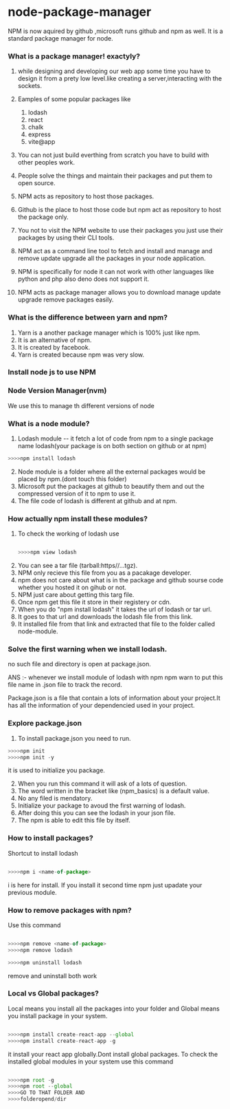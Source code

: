 # node-package-manager

NPM is now aquired by github ,microsoft runs github and npm as well.
It is a standard package manager for node.

### What is a package manager! exactyly?
1. while designing and developing our web app some time you have to design it from a prety low level.like creating a server,interacting with the sockets.
2. Eamples of some popular packages like

   1. lodash
   2. react
   3. chalk
   4. express
   5. vite@app
   
3. You can not just build everthing from scratch you have to build with other peoples work.
4. People solve the things and maintain their packages and put them to open source.
5. NPM acts as repository to host those packages.
6. Github is the place to host those code but npm act as repository to host the package only.
7. You not to visit the NPM website to use their packages you just use their packages by using their CLI tools.
8. NPM act as a command line tool to fetch and install and manage and remove update upgrade all the packages in your node application.
9. NPM is specifically for node it can not work with other languages like python and php also deno does not support it.
10. NPM acts as package manager allows you to download manage update upgrade remove packages easily.

### What is the difference between yarn and npm?

1. Yarn is a another package manager which is 100% just like npm.
2. It is an alternative of npm.
3. It is created by facebook.
4. Yarn is created because npm was very slow.

### Install node js to use NPM 
### Node Version Manager(nvm)
We use this to manage th different versions of node

### What is a node module?

1. Lodash  module -- it fetch a lot of  code from npm to a single package name lodash(your package is on both section on github or at npm)

```javascript
>>>>npm install lodash
```
2. Node module is a folder where all the external packages would be placed  by npm.(dont touch this folder)
3. Microsoft put the packages at github to beautify them and out the compressed version of it to npm to use it.
4. The file code of lodash is different at github and at npm.


### How actually npm install these modules?
1. To check the working of lodash use
   ```javascript

   >>>>npm view lodash
   
   ```
2. You can see a tar file (tarball:https//...tgz).
3. NPM only recieve this file from you as a pacakage developer.
4. npm does not care about what is in the package and github sourse code whether you hosted it on gihub or not.
5. NPM just care about getting this targ file.
6. Once npm get this file it store in their registery or cdn.
7. When you do "npm install lodash" it takes the url of lodash or tar url.
8. It goes to that url and downloads the lodash file from this link.
9. It installed file from that link and extracted that file to the folder called node-module.



### Solve the first warning when we install lodash.
 no such file and directory is open at package.json.

ANS :- whenever we install module of lodash with npm npm warn to put this file name in .json file to track the record.

Package.json is a file that contain a lots of information about your project.It has all the information of your dependencied used in your project.

### Explore package.json 

1. To install package.json you need to run.
```javascript
>>>>npm init
>>>>npm init -y 
```
it is used to initialize you package.

2. When you run this command it will ask of a lots of question.
3. The word written in the bracket like (npm_basics) is a default value.
4. No any filed is mendatory.
5. Initialize your package to avoud the first warning of lodash.
6. After doing this you can see the lodash in your json file.
7. The npm is able to edit this file by itself.


### How to install packages?

Shortcut to install lodash
```javascript

>>>>npm i <name-of-package>

```
i is here for install.
If you install it second time npm just upadate your previous module.


### How to remove packages with npm?

Use this command 
```javascript

>>>>npm remove <name-of-package>
>>>>npm remove lodash

>>>>npm uninstall lodash

```

remove and uninstall both work

### Local vs Global packages?
Local means you install all the packages into your folder and Global means you install package in your system.

```javascript

>>>>npm install create-react-app --global
>>>>npm install create-react-app -g

```

it install your react app globally.Dont install global packages.
To check the installed global modules in your system use this command
```javascript

>>>>npm root -g
>>>>npm root --global
>>>>GO TO THAT FOLDER AND
>>>>folderopend/dir

```










   
